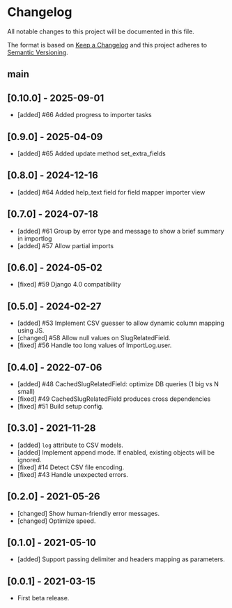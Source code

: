 # Changelog
All notable changes to this project will be documented in this file.

The format is based on [Keep a Changelog](http://keepachangelog.com/en/1.0.0/)
and this project adheres to [Semantic Versioning](http://semver.org/spec/v2.0.0.html).

## main

## [0.10.0] - 2025-09-01
- [added] #66 Added progress to importer tasks

## [0.9.0] - 2025-04-09
- [added] #65 Added update method set_extra_fields 

## [0.8.0] - 2024-12-16
- [added] #64 Added help_text field for field mapper importer view

## [0.7.0] - 2024-07-18
- [added] #61 Group by error type and message to show a brief summary in importlog
- [added] #57 Allow partial imports

## [0.6.0] - 2024-05-02
- [fixed] #59 Django 4.0 compatibility

## [0.5.0] - 2024-02-27
- [added] #53 Implement CSV guesser to allow dynamic column mapping using JS.
- [changed] #58 Allow null values on SlugRelatedField.
- [fixed] #56 Handle too long values of ImportLog.user.

## [0.4.0] - 2022-07-06
- [added] #48 CachedSlugRelatedField: optimize DB queries (1 big vs N small)
- [fixed] #49 CachedSlugRelatedField produces cross dependencies
- [fixed] #51 Build setup config.

## [0.3.0] - 2021-11-28
- [added] `log` attribute to CSV models.
- [added] Implement append mode. If enabled, existing objects will be ignored.
- [fixed] #14 Detect CSV file encoding.
- [fixed] #43 Handle unexpected errors.

## [0.2.0] - 2021-05-26
- [changed] Show human-friendly error messages.
- [changed] Optimize speed.

## [0.1.0] - 2021-05-10
- [added] Support passing delimiter and headers mapping as parameters.

## [0.0.1] - 2021-03-15
- First beta release.

